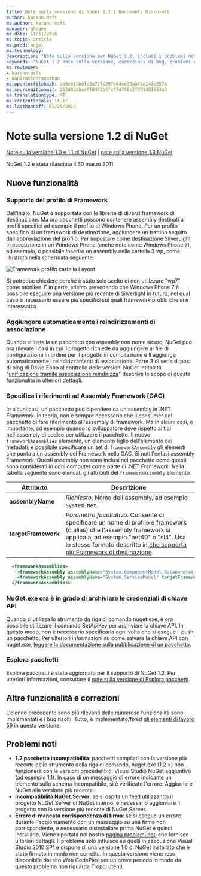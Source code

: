 ```yaml
---
title: Note sulla versione di NuGet 1.2 | Documenti Microsoft
author: karann-msft
ms.author: karann-msft
manager: ghogen
ms.date: 11/11/2016
ms.topic: article
ms.prod: nuget
ms.technology: 
description: "Note sulla versione per NuGet 1.2, inclusi i problemi noti, correzioni di bug, le funzionalità aggiunte e dcr."
keywords: "NuGet 1.2 note sulla versione, correzioni di bug, problemi noti, aggiunta di funzionalità, eseguire"
ms.reviewer:
- karann-msft
- unniravindranathan
ms.openlocfilehash: cb9eb1cb8fc3a77fc297e04ce73aaf8e24fc557a
ms.sourcegitcommit: 262d026beeffd4f3b6fc47d780a2f701451663a8
ms.translationtype: MT
ms.contentlocale: it-IT
ms.lasthandoff: 01/25/2018
---
```

# <a name="nuget-12-release-notes"></a>Note sulla versione 1.2 di NuGet

[Note sulla versione 1.0 e 1.1 di NuGet](../release-notes/nuget-1.1.md) | [note sulla versione 1.3 NuGet](../release-notes/nuget-1.3.md)

NuGet 1.2 è stata rilasciata il 30 marzo 2011.

## <a name="new-features"></a>Nuove funzionalità

### <a name="framework-profile-support"></a>Supporto del profilo di Framework

Dall'inizio, NuGet è supportata con le librerie di diversi framework di destinazione. Ma ora pacchetti possono contenere assembly destinati a profili specifici ad esempio il profilo di Windows Phone. Per un profilo specifico di un framework di destinazione, aggiungere un trattino seguito dall'abbreviazione del profilo. Per impostare come destinazione SilverLight in esecuzione in un Windows Phone (anche noto come Windows Phone 7), ad esempio, è possibile inserire un assembly nella cartella 3 wp, come illustrato nella schermata seguente.

![Framework profilo cartella Layout](./media/framework-profile-support.png)

Si potrebbe chiedere perché è stato solo scelto di non utilizzare "wp7" come moniker. È in parte, stiamo prevedendo che Windows Phone 7 è possibile eseguire una versione più recente di Silverlight in futuro, nel qual caso è necessario essere più specifici sui quali framework profilo che si è interessati a.

### <a name="automatically-add-binding-redirects"></a>Aggiungere automaticamente i reindirizzamenti di associazione

Quando si installa un pacchetto con assembly con nome sicuro, NuGet può ora rilevare i casi in cui il progetto richiede da aggiungere al file di configurazione in ordine per il progetto in compilazione e li aggiunge automaticamente i reindirizzamenti di associazione. Parte 3 di serie di post di blog di David Ebbo al controllo delle versioni NuGet intitolata "[unificazione tramite associazione reindirizza](http://blog.davidebbo.com/2011/01/nuget-versioning-part-3-unification-via.html)" descrive lo scopo di questa funzionalità in ulteriori dettagli.

<a name="framework-assembly-refs"></a>

### <a name="specifying-framework-assembly-references-gac"></a>Specifica i riferimenti ad Assembly Framework (GAC)

In alcuni casi, un pacchetto può dipendere da un assembly in .NET Framework. In teoria, non è sempre necessario che il consumer del pacchetto di fare riferimento all'assembly di framework. Ma in alcuni casi, è importante, ad esempio quando lo sviluppatore deve rispetto ai tipi nell'assembly di codice per utilizzare il pacchetto. Il nuovo `frameworkAssemblies` elemento, un elemento figlio dell'elemento dei metadati, è possibile specificare un set di `frameworkAssembly` gli elementi che punta a un assembly del Framework nella GAC. Si noti l'enfasi assembly Framework.
Questi assembly non sono inclusi nel pacchetto come questi sono considerati in ogni computer come parte di .NET Framework. Nella tabella seguente sono elencati gli attributi del `frameworkAssembly` elemento.


|Attributo |Descrizione|
|----------------|-----------|
|**assemblyName**|*Richiesto*. Nome dell'assembly, ad esempio `System.Net`.|
|**targetFramework**|*Parametro facoltativo*. Consente di specificare un nome di profilo e framework (o alias) che l'assembly framework si applica a, ad esempio "net40" o "sl4". Usa lo stesso formato descritto in [che supporta più Framework di destinazione](../create-packages/supporting-multiple-target-frameworks.md).|

```xml
  <frameworkAssemblies>
    <frameworkAssembly assemblyName="System.ComponentModel.DataAnnotations" targetFramework="net40" />
    <frameworkAssembly assemblyName="System.ServiceModel" targetFramework="net40" />
  </frameworkAssemblies>
```

### <a name="nugetexe-now-is-able-to-store-api-key-credentials"></a>NuGet.exe ora è in grado di archiviare le credenziali di chiave API

Quando si utilizza lo strumento da riga di comando nuget.exe, è ora possibile utilizzare il comando SetApiKey per archiviare la chiave API. In questo modo, non è necessario specificarla ogni volta che si esegue il push un pacchetto. Per ulteriori informazioni su come salvare la chiave API con nuget.exe, [leggere la documentazione sulla pubblicazione di un pacchetto](../create-packages/publish-a-package.md).

### <a name="package-explorer"></a>Esplora pacchetti
Esplora pacchetti è stato aggiornato per il supporto di NuGet 1.2. Per ulteriori informazioni, consultare il [note sulla versione di Esplora pacchetti](http://nuget.codeplex.com/wikipage?title=New%20features%20in%20NuGet%20Package%20Explorer%201.0).

## <a name="other-featuresfixes"></a>Altre funzionalità e correzioni

L'elenco precedente sono più rilevanti delle numerose funzionalità sono implementati e i bug risolti. Tutto, è implementato/fixed [gli elementi di lavoro 59](http://nuget.codeplex.com/workitem/list/advanced?keyword=&status=All&type=All&priority=All&release=NuGet%201.2&assignedTo=All&component=All&sortField=Votes&sortDirection=Descending&page=0) in questa versione.

## <a name="known-issues"></a>Problemi noti

* **1.2 pacchetto incompatibilità**: pacchetti compilati con la versione più recente dello strumento della riga di comando, nuget.exe (1.2 >) non funzionerà con le versioni precedenti di Visual Studio NuGet aggiuntivo (ad esempio 1.1). In caso di un messaggio di errore indicante un elemento sullo schema incompatibile, si è verificato l'errore. Aggiornare NuGet alla versione più recente.
* **Incompatibilità NuGet.Server**: se si ospita un feed utilizzando il progetto NuGet.Server di NuGet interno, è necessario aggiornare il progetto con la versione più recente di NuGet.Server.
* **Errore di mancata corrispondenza di firma**: se si esegue un errore durante l'aggiornamento con un messaggio su una firma non corrispondente, è necessario disinstallare prima NuGet e quindi installarlo. Viene riportata nel nostro [pagina problemi noti](../release-notes/Known-Issues.md) che fornisce ulteriori dettagli. Il problema solo influisce su quelli in esecuzione Visual Studio 2010 SP1 e dispone di una versione 1.0 di NuGet installato che è stato firmato in modo non corretto. In questa versione viene reso disponibile dal sito Web CodePlex per un breve periodo in modo da questo problema non riguarda Troppi utenti.